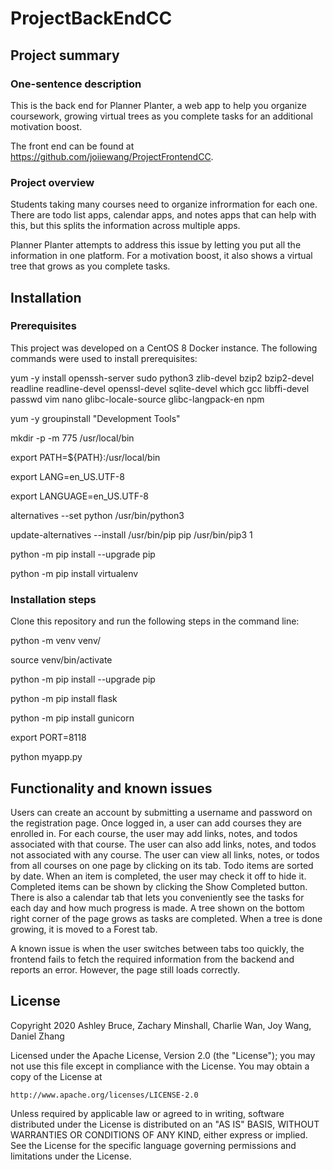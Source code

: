 # ProjectBackEndCC

## Project summary
### One-sentence description

This is the back end for Planner Planter, a web app to help you organize coursework, growing virtual trees as you complete tasks for an additional motivation boost.

The front end can be found at https://github.com/joiiewang/ProjectFrontendCC.

### Project overview

Students taking many courses need to organize infrormation for each one. There are todo list apps, calendar apps, and notes apps that can help with this, but this splits the information across multiple apps.

Planner Planter attempts to address this issue by letting you put all the information in one platform. For a motivation boost, it also shows a virtual tree that grows as you complete tasks.

## Installation
### Prerequisites

This project was developed on a CentOS 8 Docker instance. The following commands were used to install prerequisites:

yum -y install openssh-server sudo python3 zlib-devel bzip2 bzip2-devel readline readline-devel openssl-devel sqlite-devel which gcc libffi-devel passwd vim nano glibc-locale-source glibc-langpack-en npm

yum -y groupinstall "Development Tools"

mkdir -p -m 775 /usr/local/bin

export PATH=${PATH}:/usr/local/bin

export LANG=en_US.UTF-8

export LANGUAGE=en_US.UTF-8

alternatives --set python /usr/bin/python3

update-alternatives --install /usr/bin/pip pip /usr/bin/pip3 1

python -m pip install --upgrade pip

python -m pip install virtualenv

### Installation steps

Clone this repository and run the following steps in the command line:

python -m venv venv/

source venv/bin/activate

python -m pip install --upgrade pip    

python -m pip install flask

python -m pip install gunicorn

export PORT=8118

python myapp.py

## Functionality and known issues

Users can create an account by submitting a username and password on the registration page. Once logged in, a user can add courses they are enrolled in. For each course, the user may add links, notes, and todos associated with that course. The user can also add links, notes, and todos not associated with any course. The user can view all links, notes, or todos from all courses on one page by clicking on its tab. Todo items are sorted by date. When an item is completed, the user may check it off to hide it. Completed items can be shown by clicking the Show Completed button. There is also a calendar tab that lets you conveniently see the tasks for each day and how much progress is made. A tree shown on the bottom right corner of the page grows as tasks are completed. When a tree is done growing, it is moved to a Forest tab.

A known issue is when the user switches between tabs too quickly, the frontend fails to fetch the required information from the backend and reports an error. However, the page still loads correctly.

## License

Copyright 2020 Ashley Bruce, Zachary Minshall, Charlie Wan, Joy Wang, Daniel Zhang

Licensed under the Apache License, Version 2.0 (the "License");
you may not use this file except in compliance with the License.
You may obtain a copy of the License at

    http://www.apache.org/licenses/LICENSE-2.0

Unless required by applicable law or agreed to in writing, software
distributed under the License is distributed on an "AS IS" BASIS,
WITHOUT WARRANTIES OR CONDITIONS OF ANY KIND, either express or implied.
See the License for the specific language governing permissions and
limitations under the License.

